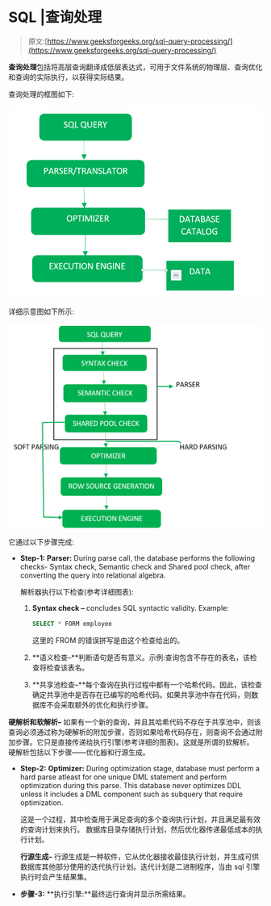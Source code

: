 # SQL |查询处理

> 原文:[https://www.geeksforgeeks.org/sql-query-processing/](https://www.geeksforgeeks.org/sql-query-processing/)

**查询处理**包括将高层查询翻译成低层表达式，可用于文件系统的物理层、查询优化和查询的实际执行，以获得实际结果。

查询处理的框图如下:

![](img/ae25d588241f0c1710128ea21b2424fb.png)

详细示意图如下所示:

![](img/d32d8ea85f2521ffdaadb114d058d6f8.png)

它通过以下步骤完成:

*   **Step-1:**
    **Parser:** During parse call, the database performs the following checks- Syntax check, Semantic check and Shared pool check, after converting the query into relational algebra.

    解析器执行以下检查(参考详细图表):

    1.  **Syntax check –** concludes SQL syntactic validity. Example:

        ```sql
        SELECT * FORM employee 
        ```

        这里的 FROM 的错误拼写是由这个检查给出的。

    2.  **语义检查–**判断语句是否有意义。示例:查询包含不存在的表名，该检查将检查该表名。
    3.  **共享池检查–**每个查询在执行过程中都有一个哈希代码。因此，该检查确定共享池中是否存在已编写的哈希代码。如果共享池中存在代码，则数据库不会采取额外的优化和执行步骤。

**硬解析和软解析–**
如果有一个新的查询，并且其哈希代码不存在于共享池中，则该查询必须通过称为硬解析的附加步骤，否则如果哈希代码存在，则查询不会通过附加步骤。它只是直接传递给执行引擎(参考详细的图表)。这就是所谓的软解析。
硬解析包括以下步骤——优化器和行源生成。

*   **Step-2:**
    **Optimizer:** During optimization stage, database must perform a hard parse atleast for one unique DML statement and perform optimization during this parse. This database never optimizes DDL unless it includes a DML component such as subquery that require optimization.

    这是一个过程，其中检查用于满足查询的多个查询执行计划，并且满足最有效的查询计划来执行。
    数据库目录存储执行计划，然后优化器传递最低成本的执行计划。

    **行源生成–**
    行源生成是一种软件，它从优化器接收最佳执行计划，并生成可供数据库其他部分使用的迭代执行计划。迭代计划是二进制程序，当由 sql 引擎执行时会产生结果集。

*   **步骤-3:**
    **执行引擎:**最终运行查询并显示所需结果。